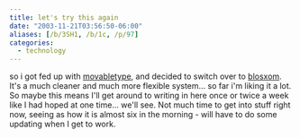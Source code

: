 ```yaml
---
title: let's try this again
date: "2003-11-21T03:56:50-06:00"
aliases: [/b/3SH1, /b/1c, /p/97]
categories:
  - technology
---
```


so i got fed up with [movabletype][], and decided to switch over to [blosxom][]. It's a much cleaner and much more
flexible system... so far i'm liking it a lot. So maybe this means I'll get around to writing in here once or twice a
week like I had hoped at one time... we'll see. Not much time to get into stuff right now, seeing as how it is almost
six in the morning - will have to do some updating when I get to work.

[movabletype]: https://www.movabletype.org
[blosxom]: http://blosxom.sf.net/
